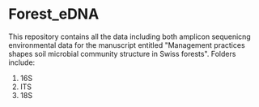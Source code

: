 # Forest_eDNA
This repository contains all the data including both amplicon sequenicng environmental data for the manuscript entitled "Management practices shapes soil microbial community structure in Swiss forests".
Folders include:
1. 16S
2. ITS
3. 18S
